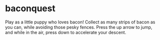 # baconquest
Play as a little puppy who loves bacon! Collect as many strips of bacon as you can, while avoiding those pesky fences. Press the up arrow to jump, and while in the air, press down to accelerate your descent. 
